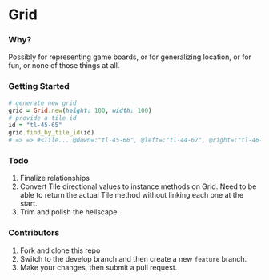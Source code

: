 # Grid

### Why?
Possibly for representing game boards, or for generalizing location, or for fun, or none of those things at all.

### Getting Started

```ruby
# generate new grid
grid = Grid.new(height: 100, width: 100)
# provide a tile id
id = "tl-45-65"
grid.find_by_tile_id(id)
# => => #<Tile... @down=:"tl-45-66", @left=:"tl-44-67", @right=:"tl-46-67", @up=:"tl-45-68", @x=45, @y=67>
```
### Todo
1. Finalize relationships
2. Convert Tile directional values to instance methods on Grid. Need to be able to return the actual Tile method without linking each one at the start.
3. Trim and polish the hellscape.

### Contributors
1. Fork and clone this repo
2. Switch to the develop branch and then create a new `feature` branch.
3. Make your changes, then submit a pull request.

